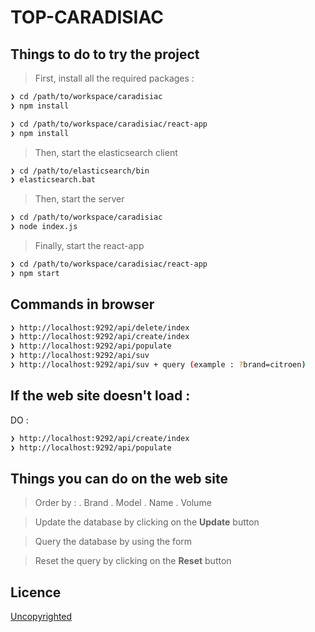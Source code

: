 # TOP-CARADISIAC

## Things to do to try the project
> First, install all the required packages :
```sh
❯ cd /path/to/workspace/caradisiac
❯ npm install
```

```sh
❯ cd /path/to/workspace/caradisiac/react-app
❯ npm install
```

> Then, start the elasticsearch client
```sh
❯ cd /path/to/elasticsearch/bin
❯ elasticsearch.bat
```

> Then, start the server
```sh
❯ cd /path/to/workspace/caradisiac
❯ node index.js
```

> Finally, start the react-app
```sh
❯ cd /path/to/workspace/caradisiac/react-app
❯ npm start
```

## Commands in browser
```sh
❯ http://localhost:9292/api/delete/index
❯ http://localhost:9292/api/create/index
❯ http://localhost:9292/api/populate
❯ http://localhost:9292/api/suv
❯ http://localhost:9292/api/suv + query (example : ?brand=citroen)
```

## If the web site doesn't load : 
DO : 
```sh
❯ http://localhost:9292/api/create/index
❯ http://localhost:9292/api/populate
```
## Things you can do on the web site
> Order by :
  . Brand
  . Model
  . Name
  . Volume

> Update the database by clicking on the **Update** button

> Query the database by using the form

> Reset the query by clicking on the **Reset** button

## Licence

[Uncopyrighted](http://zenhabits.net/uncopyright/)
